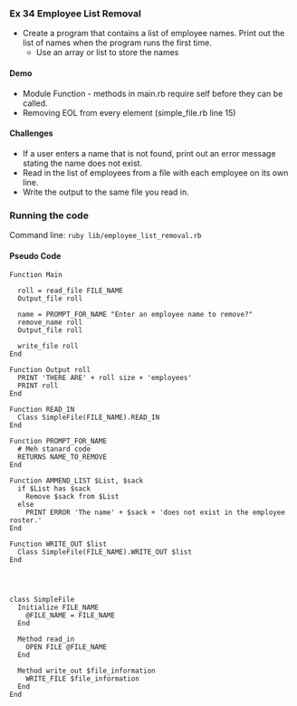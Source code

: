 ### Ex 34 Employee List Removal 

  - Create a program that contains a list of employee names. Print out the list
    of names when the program runs the first time.
    * Use an array or list to store the names

#### Demo
  * Module Function - methods in main.rb require self before they can be called. 
  * Removing EOL from every element (simple_file.rb line 15)
 
#### Challenges
  * If a user enters a name that is not found, print out an error message stating
    the name does not exist.
  * Read in the list of employees from a file with each employee on its own line.
  * Write the output to the same file you read in.


### Running the code

Command line: `ruby lib/employee_list_removal.rb`

#### Pseudo Code

````
Function Main

  roll = read_file FILE_NAME
  Output_file roll 

  name = PROMPT_FOR_NAME "Enter an employee name to remove?"
  remove_name roll 
  Output_file roll 

  write_file roll 
End

Function Output roll
  PRINT 'THERE ARE' + roll size + 'employees'
  PRINT roll
End
  
Function READ_IN
  Class SimpleFile(FILE_NAME).READ_IN
End

Function PROMPT_FOR_NAME
  # Meh stanard code
  RETURNS NAME_TO_REMOVE
End

Function AMMEND_LIST $List, $sack
  if $List has $sack
    Remove $sack from $List
  else
    PRINT ERROR 'The name' + $sack + 'does not exist in the employee roster.'
End

Function WRITE_OUT $list
  Class SimpleFile(FILE_NAME).WRITE_OUT $list
End




class SimpleFile
  Initialize FILE_NAME
    @FILE_NAME = FILE_NAME
  End

  Method read_in 
    OPEN FILE @FILE_NAME
  End

  Method write_out $file_information
    WRITE_FILE $file_information
  End
End

````  
